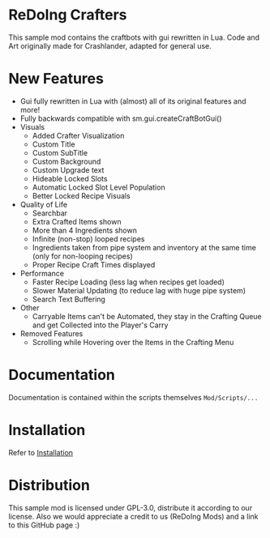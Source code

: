 # ReDoIng Crafters
This sample mod contains the craftbots with gui rewritten in Lua.
Code and Art originally made for Crashlander, adapted for general use.

# New Features
- Gui fully rewritten in Lua with (almost) all of its original features and more!
- Fully backwards compatible with sm.gui.createCraftBotGui()
- Visuals
	- Added Crafter Visualization
	- Custom Title
	- Custom SubTitle
	- Custom Background
	- Custom Upgrade text
	- Hideable Locked Slots
	- Automatic Locked Slot Level Population
	- Better Locked Recipe Visuals
- Quality of Life
	- Searchbar
	- Extra Crafted Items shown
	- More than 4 Ingredients shown
	- Infinite (non-stop) looped recipes
	- Ingredients taken from pipe system and inventory at the same time (only for non-looping recipes)
	- Proper Recipe Craft Times displayed
- Performance
	- Faster Recipe Loading (less lag when recipes get loaded)
	- Slower Material Updating (to reduce lag with huge pipe system)
	- Search Text Buffering
- Other
	- Carryable Items can't be Automated, they stay in the Crafting Queue and get Collected into the Player's Carry
- Removed Features
	- Scrolling while Hovering over the Items in the Crafting Menu
	
# Documentation
Documentation is contained within the scripts themselves `Mod/Scripts/...`
	
# Installation
Refer to [Installation](INSTALLATION.md)
	
# Distribution
This sample mod is licensed under GPL-3.0, distribute it according to our license. Also we would appreciate a credit to us (ReDoIng Mods) and a link to this GitHub page :)
